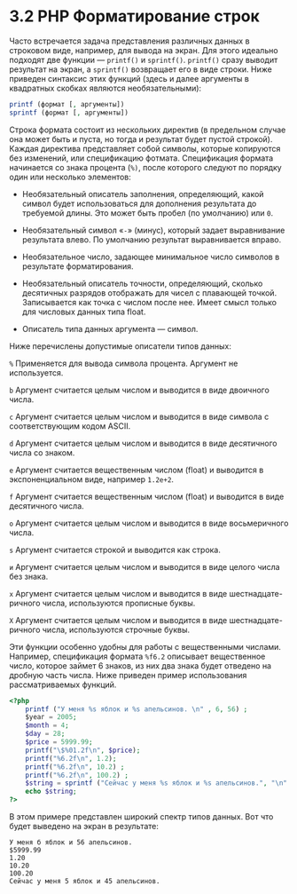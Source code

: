 # 3.2 PHP Форматирование строк

Часто встречается задача представления различных данных в строковом 
виде, например, для вывода на экран. Для этого идеально подходят две функции —
`printf()` и `sprintf()`. `printf()` сразу выводит результат на экран, a `sprintf()` 
возвращает его в виде строки. Ниже приведен синтаксис этих функций (здесь и 
далее аргументы в квадратных скобках являются необязательными):

```php
printf (формат [, аргументы])
sprintf (формат [, аргументы])
```

Строка формата состоит из нескольких директив (в предельном случае она
может быть и пуста, но тогда и результат будет пустой строкой). Каждая 
директива представляет собой символы, которые копируются без изменений, или 
спецификацию фотмата. Спецификация формата начинается со знака 
процента (`%)`, после которого следуют по порядку один или несколько элементов:

* Необязательный описатель заполнения, определяющий, какой символ 
будет использоваться для дополнения результата до требуемой длины. 
Это может быть пробел (по умолчанию) или `0`.

* Необязательный символ «`-`» (минус), который задает выравнивание 
результата влево. По умолчанию результат выравнивается вправо.


* Необязательное число, задающее минимальное число символов в 
результате форматирования.


* Необязательный описатель точности, определяющий, сколько десятичных
разрядов отображать для чисел с плавающей точкой. Записывается как 
точка с числом после нее. Имеет смысл только для числовых данных типа float.


* Описатель типа данных аргумента — символ.

Ниже перечислены допустимые описатели типов данных:

`%` Применяется для вывода символа процента. Аргумент не 
используется.

`b` Аргумент считается целым числом и выводится в виде двоичного
числа.

`с` Аргумент считается целым числом и выводится в виде символа с 
соответствующим кодом ASCII.

`d` Аргумент считается целым числом и выводится в виде десятичного
числа со знаком.

`е` Аргумент считается вещественным числом (float) и выводится в 
экспоненциальном виде, например `1.2е+2`.

`f` Аргумент считается вещественным числом (float) и выводится в виде
десятичного числа.

`о` Аргумент считается целым числом и выводится в виде 
восьмеричного числа.

`s` Аргумент считается строкой и выводится как строка.

`и` Аргумент считается целым числом и выводится в виде целого числа
без знака.

`х` Аргумент считается целым числом и выводится в виде шестнадцате-
ричного числа, используются прописные буквы.

`X` Аргумент считается целым числом и выводится в виде шестнадцате-
ричного числа, используются строчные буквы.


Эти функции особенно удобны для работы с вещественными числами. 
Например, спецификация формата `%f6.2` описывает вещественное число, которое 
займет 6 знаков, из них два знака будет отведено на дробную часть числа. Ниже
приведен пример использования рассматриваемых функций.

```php
<?php
    printf ("У меня %s яблок и %s апельсинов. \n" , 6, 56) ;
    $уеаг = 2005;
    $month = 4;
    $day = 28;
    $price = 5999.99;
    printf("\$%01.2f\n", $price);
    printf("%6.2f\n", 1.2);
    printf("%6.2f\n", 10.2) ;
    printf("%6.2f\n", 100.2) ;
    $string = sprintf ("Сейчас у меня %s яблок и %s апельсинов.", "\n" , 5,45);
    echo $string;
?>
```

В этом примере представлен широкий спектр типов данных. Вот что будет
выведено на экран в результате:

```
У меня б яблок и 56 апельсинов.
$5999.99
1.20
10.20
100.20
Сейчас у меня 5 яблок и 45 апельсинов.
```